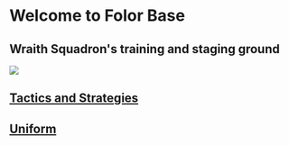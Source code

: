 # Welcome to Folor Base
## Wraith Squadron's training and staging ground
![](https://static.wikia.nocookie.net/starwars/images/3/38/Wraith_Squadron.jpg)

## [Tactics and Strategies](/Strategies/README.md)

## [Uniform](/Uniform/README.md)
